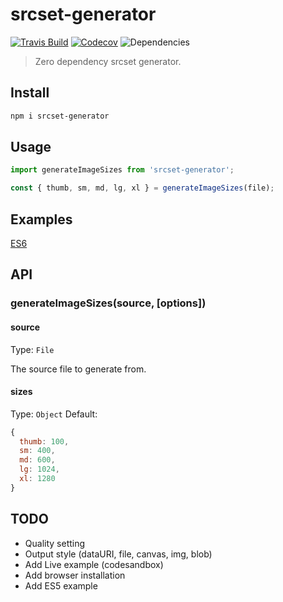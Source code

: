 # srcset-generator

[![Travis Build](https://img.shields.io/travis/redhair/srcset-generator)](https://travis-ci.org/redhair/srcset-generator)
[![Codecov](https://img.shields.io/codecov/c/github/redhair/srcset-generator)](https://codecov.io/gh/redhair/srcset-generator)
![Dependencies](https://img.shields.io/david/redhair/srcset-generator)

> Zero dependency srcset generator.

## Install

```bash
npm i srcset-generator
```

## Usage

```js
import generateImageSizes from 'srcset-generator';

const { thumb, sm, md, lg, xl } = generateImageSizes(file);
```

## Examples

[ES6](https://codesandbox.io/s/srcset-generator-h25p9)

## API

### generateImageSizes(source, [options])

#### source

Type: `File`

The source file to generate from.

#### sizes

Type: `Object`
Default:

```js
{
  thumb: 100,
  sm: 400,
  md: 600,
  lg: 1024,
  xl: 1280
}
```

<!--
#### options

Type: `Object`

##### quality

Type: `Number`<br>
Default: `100`

##### output

Type `string`<br>
Default: `canvas` -->

## TODO

- Quality setting
- Output style (dataURI, file, canvas, img, blob)
- Add Live example (codesandbox)
- Add browser installation
- Add ES5 example
